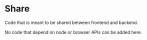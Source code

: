 # Share

Code that is meant to be shared between frontend and backend.

No code that depend on node or browser APIs can be added here.

